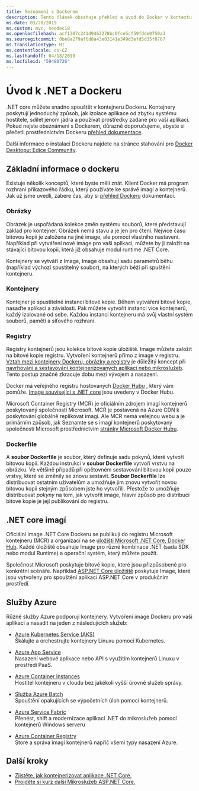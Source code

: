 ```yaml
---
title: Seznámení s Dockerem
description: Tento článek obsahuje přehled a úvod do Docker v kontextu aplikace .NET Core.
ms.date: 03/20/2019
ms.custom: mvc, seodec18
ms.openlocfilehash: acf1307c241d9462278bc0fce5cf59fdde0750a3
ms.sourcegitcommit: 0be8a279af6d8a43e03141e349d3efd5d35f8767
ms.translationtype: HT
ms.contentlocale: cs-CZ
ms.lasthandoff: 04/18/2019
ms.locfileid: "59480726"
---
```

# <a name="introduction-to-net-and-docker"></a>Úvod k .NET a Dockeru

.NET core můžete snadno spouštět v kontejneru Dockeru. Kontejnery poskytují jednoduchý způsob, jak izolace aplikace od zbytku systému hostitele, sdílet jenom jádra a používat prostředky zadané pro vaši aplikaci. Pokud nejste obeznámeni s Dockerem, důrazně doporučujeme, abyste si přečetli prostřednictvím Dockeru [přehled dokumentace](https://docs.docker.com/engine/docker-overview/).

Další informace o instalaci Dockeru najdete na stránce stahování pro [Docker Desktopu: Edice Community](https://www.docker.com/products/docker-desktop).

## <a name="docker-basics"></a>Základní informace o dockeru

Existuje několik konceptů, které byste měli znát. Klient Docker má program rozhraní příkazového řádku, který používáte ke správě imagí a kontejnerů. Jak už jsme uvedli, zabere čas, aby si [přehled Dockeru](https://docs.docker.com/engine/docker-overview/) dokumentaci. 

### <a name="images"></a>Obrázky

Obrázek je uspořádaná kolekce změn systému souborů, které představují základ pro kontejner. Obrázek nemá stavu a je jen pro čtení. Nejvíce času bitovou kopii je založena na jiné image, ale pomocí vlastního nastavení. Například při vytváření nové image pro vaši aplikaci, můžete by ji založit na stávající bitovou kopii, která již obsahuje modul runtime .NET Core.

Kontejnery se vytváří z Image, Image obsahují sadu parametrů běhu (například výchozí spustitelný soubor), na kterých běží při spuštění kontejneru.

### <a name="containers"></a>Kontejnery

Kontejner je spustitelné instanci bitové kopie. Během vytváření bitové kopie, nasaďte aplikaci a závislosti. Pak můžete vytvořit instanci více kontejnerů, každý izolované od sebe. Každou instanci kontejneru má svůj vlastní systém souborů, paměti a síťového rozhraní.

### <a name="registries"></a>Registry

Registry kontejnerů jsou kolekce bitové kopie úložiště. Image můžete založit na bitové kopie registru. Vytvoření kontejnerů přímo z image v registru. [Vztah mezi kontejnery Dockeru, obrázky a registry](../../standard/microservices-architecture/container-docker-introduction/docker-containers-images-registries.md) je důležitý koncept při [navrhování a sestavování kontejnerizovaných aplikací nebo mikroslužeb](../../standard/microservices-architecture/architect-microservice-container-applications/index.md). Tento postup značně zkracuje dobu mezi vývojem a nasazení.

Docker má veřejného registru hostovaných [Docker Hubu](https://hub.docker.com/) , který vám pomůže. [Image související s .NET core](https://hub.docker.com/_/microsoft-dotnet-core/) jsou uvedeny v Docker Hubu. 

Microsoft Container Registry (MCR) je oficiálním zdrojem imagí kontejnerů poskytovaný společností Microsoft. MCR je postavená na Azure CDN k poskytování globálně replikovat imagí. Ale MCR nemá veřejnou webu a je primárním způsob, jak Seznamte se s imagí kontejnerů poskytovaný společností Microsoft prostřednictvím [stránky Microsoft Docker Hubu](https://hub.docker.com/_/microsoft-dotnet-core/).

### <a name="dockerfile"></a>Dockerfile

A **soubor Dockerfile** je soubor, který definuje sadu pokynů, které vytvoří bitovou kopii. Každou instrukci v **soubor Dockerfile** vytvoří vrstvu na obrázku. Ve většině případů při opětovném sestavování bitovou kopii pouze vrstvy, které se změnily se znovu sestavit. **Soubor Dockerfile** lze distribuovat ostatním uživatelům a umožňuje jim znovu vytvořit novou bitovou kopii stejným způsobem jste ho vytvořili. Přestože to umožňuje distribuovat *pokyny* na tom, jak vytvořit image, hlavní způsob pro distribuci bitové kopie je její publikování do registru.

## <a name="net-core-images"></a>.NET core imagí

Oficiální Image .NET Core Dockeru se publikují do registru Microsoft kontejneru (MCR) a organizací na se [úložišti Microsoft .NET Core, Docker Hub](https://hub.docker.com/_/microsoft-dotnet-core/). Každé úložiště obsahuje Image pro různé kombinace .NET (sada SDK nebo modul Runtime) a operační systém, který můžete použít. 

Společnost Microsoft poskytuje bitové kopie, které jsou přizpůsobené pro konkrétní scénáře. Například [ASP.NET Core úložiště](https://hub.docker.com/_/microsoft-dotnet-core-aspnet/) poskytuje Image, které jsou vytvořeny pro spouštění aplikací ASP.NET Core v produkčním prostředí.

## <a name="azure-services"></a>Služby Azure

Různé služby Azure podporují kontejnery. Vytvoření image Dockeru pro vaši aplikaci a nasadit na jeden z následujících služeb:

* [Azure Kubernetes Service (AKS)](https://azure.microsoft.com/services/kubernetes-service/)\
Škálujte a orchestrujte kontejnery Linuxu pomocí Kubernetes.

* [Azure App Service](https://azure.microsoft.com/services/app-service/containers/)\
Nasazení webové aplikace nebo API s využitím kontejnerů Linuxu v prostředí PaaS.

* [Azure Container Instances](https://azure.microsoft.com/services/container-instances/)\
Hostitel kontejneru v cloudu bez jakékoli vyšší úrovně služeb správy.

* [Služba Azure Batch](https://azure.microsoft.com/services/batch/)\
Spouštění opakujících se výpočetních úloh pomocí kontejnerů.

* [Azure Service Fabric](https://azure.microsoft.com/services/service-fabric/)\
Přenést, shift a modernizace aplikací .NET do mikroslužeb pomocí kontejnerů Windows serveru

* [Azure Container Registry](https://azure.microsoft.com/services/container-registry/)\
Store a správa imagí kontejnerů napříč všemi typy nasazení Azure.

## <a name="next-steps"></a>Další kroky

* [Zjistěte, jak kontejnerizovat aplikace .NET Core.](build-docker-netcore-container.md)
* [Projděte si kurz další Mikroslužeb ASP.NET Core.](https://dotnet.microsoft.com/learn/web/aspnet-microservice-tutorial/intro)
